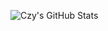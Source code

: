 <!--
**WindrunnerMax/WindrunnerMax** is a ✨ _special_ ✨ repository because its `README.md` (this file) appears on your GitHub profile.

Here are some ideas to get you started:

- 🔭 I’m currently working on ...
- 🌱 I’m currently learning ...
- 👯 I’m looking to collaborate on ...
- 🤔 I’m looking for help with ...
- 💬 Ask me about ...
- 📫 How to reach me: ...
- 😄 Pronouns: ...
- ⚡ Fun fact: ...

<div style="display: flex;align-items: flex-end;">
    <img alt="Czy's GitHub Stats" src="https://github-readme-stats-git-master.dreace.vercel.app/api?username=WindrunnerMax&icon_color=666&hide_border=true&title_color=333&show_icons=true&count_private=true" />
    <img alt="Most Used Languages" src="https://github-readme-stats.vercel.app/api/top-langs/?username=WindrunnerMax&layout=compact&hide_border=true&title_color=333&show_icons=true&count_private=true" />
</div>
-->

![Czy's GitHub Stats](https://github-readme-stats-4brnhgccd-touchczy.vercel.app/api?icon_color=666&hide_border=true&title_color=333&username=WindrunnerMax&show_icons=true&tdsourcetag=s_pctim_aiomsg&count_private=true&include_all_commits=true)
